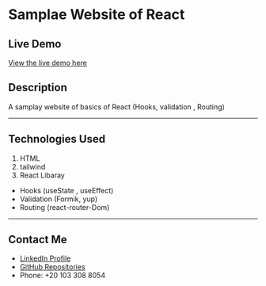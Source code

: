 #  Samplae  Website of React

## Live Demo
[View the live demo here]( https://mohamed99-ahmed.github.io/Test-React/)

## Description
A samplay website of basics of React (Hooks, validation , Routing)
___
## Technologies Used
1. HTML
1. tailwind
1. React Libaray
* Hooks (useState , useEffect)
*  Validation (Formik, yup)
*  Routing (react-router-Dom)
___
## Contact Me
- [LinkedIn Profile](https://www.linkedin.com/feed/)
- [GitHub Repositories](https://github.com/Mohamed99-Ahmed?tab=repositories)
- Phone: +20 103 308 8054


 


